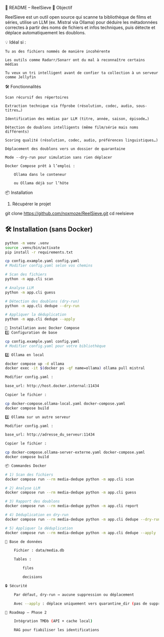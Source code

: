 📖 README – ReelSieve
🎯 Objectif

ReelSieve est un outil open source qui scanne ta bibliothèque de films et séries, utilise un LLM (ex. Mistral via Ollama) pour déduire les métadonnées correctes à partir des noms de fichiers et infos techniques, puis détecte et déplace automatiquement les doublons.

💡 Idéal si :

    Tu as des fichiers nommés de manière incohérente

    Les outils comme Radarr/Sonarr ont du mal à reconnaître certains médias

    Tu veux un tri intelligent avant de confier ta collection à un serveur comme Jellyfin

🛠 Fonctionnalités

    Scan récursif des répertoires

    Extraction technique via ffprobe (résolution, codec, audio, sous-titres…)

    Identification des médias par LLM (titre, année, saison, épisode…)

    Détection de doublons intelligents (même film/série mais noms différents)

    Scoring qualité (résolution, codec, audio, préférences linguistiques…)

    Déplacement des doublons vers un dossier de quarantaine

    Mode --dry-run pour simulation sans rien déplacer

    Docker Compose prêt à l’emploi :

        Ollama dans le conteneur

        ou Ollama déjà sur l’hôte

📦 Installation
1) Récupérer le projet

git clone https://github.com/noxmoze/ReelSieve.git
cd reelsieve


## 🛠 Installation (sans Docker)
```bash
python -m venv .venv
source .venv/bin/activate
pip install -r requirements.txt

cp config.example.yaml config.yaml
# Modifier config.yaml selon vos chemins

# Scan des fichiers
python -m app.cli scan

# Analyse LLM
python -m app.cli guess

# Détection des doublons (dry-run)
python -m app.cli dedupe --dry-run

# Appliquer la déduplication
python -m app.cli dedupe --apply

🐳 Installation avec Docker Compose
1️⃣ Configuration de base

cp config.example.yaml config.yaml
# Modifier config.yaml pour votre bibliothèque

2️⃣ Ollama en local

docker compose up -d ollama
docker exec -it $(docker ps -qf name=ollama) ollama pull mistral

Modifier config.yaml :

base_url: http://host.docker.internal:11434

Copier le fichier :

cp docker-compose.ollama-local.yaml docker-compose.yaml
docker compose build

3️⃣ Ollama sur un autre serveur

Modifier config.yaml :

base_url: http://adresse_du_serveur:11434

Copier le fichier :

cp docker-compose.ollama-server-externe.yaml docker-compose.yaml
docker compose build

📦 Commandes Docker

# 1) Scan des fichiers
docker compose run --rm media-dedupe python -m app.cli scan

# 2) Analyse LLM
docker compose run --rm media-dedupe python -m app.cli guess

# 3) Rapport des doublons
docker compose run --rm media-dedupe python -m app.cli report

# 4) Déduplication en dry-run
docker compose run --rm media-dedupe python -m app.cli dedupe --dry-run

# 5) Appliquer la déduplication
docker compose run --rm media-dedupe python -m app.cli dedupe --apply

📂 Base de données

    Fichier : data/media.db

    Tables :

        files

        decisions

🔒 Sécurité

    Par défaut, dry-run → aucune suppression ou déplacement

    Avec --apply : déplace uniquement vers quarantine_dir (pas de suppression définitive)

📅 Roadmap — Phase 2

    Intégration TMDb (API + cache local)

    RAG pour fiabiliser les identifications


